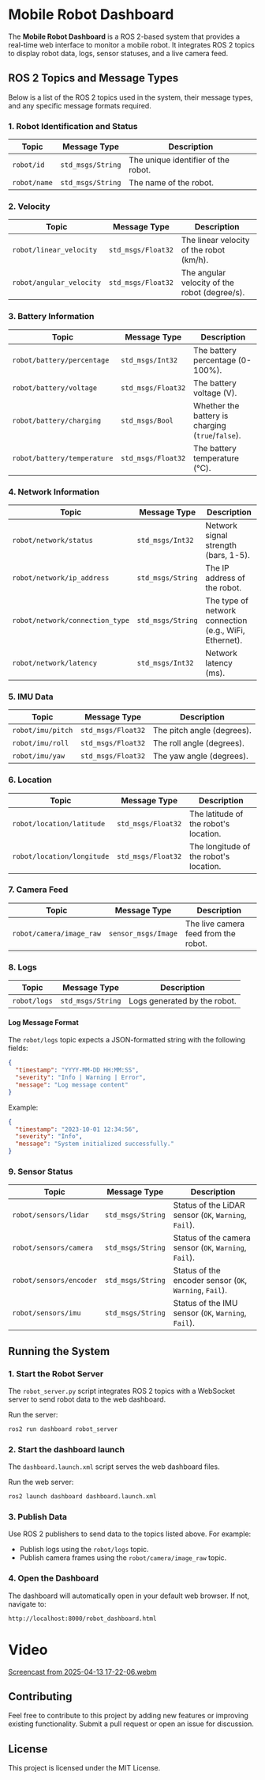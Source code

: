 # Mobile Robot Dashboard

The **Mobile Robot Dashboard** is a ROS 2-based system that provides a real-time web interface to monitor a mobile robot. It integrates ROS 2 topics to display robot data, logs, sensor statuses, and a live camera feed.

## ROS 2 Topics and Message Types

Below is a list of the ROS 2 topics used in the system, their message types, and any specific message formats required.

### 1. Robot Identification and Status
| **Topic**                  | **Message Type**       | **Description**                              |
|----------------------------|------------------------|----------------------------------------------|
| `robot/id`                 | `std_msgs/String`      | The unique identifier of the robot.          |
| `robot/name`               | `std_msgs/String`      | The name of the robot.                       |

### 2. Velocity
| **Topic**                  | **Message Type**       | **Description**                              |
|----------------------------|------------------------|----------------------------------------------|
| `robot/linear_velocity`    | `std_msgs/Float32`     | The linear velocity of the robot (km/h).      |
| `robot/angular_velocity`   | `std_msgs/Float32`     | The angular velocity of the robot (degree/s).   |

### 3. Battery Information
| **Topic**                  | **Message Type**       | **Description**                              |
|----------------------------|------------------------|----------------------------------------------|
| `robot/battery/percentage` | `std_msgs/Int32`       | The battery percentage (0-100%).            |
| `robot/battery/voltage`    | `std_msgs/Float32`     | The battery voltage (V).                     |
| `robot/battery/charging`   | `std_msgs/Bool`        | Whether the battery is charging (`true`/`false`). |
| `robot/battery/temperature`| `std_msgs/Float32`     | The battery temperature (°C).               |

### 4. Network Information
| **Topic**                  | **Message Type**       | **Description**                              |
|----------------------------|------------------------|----------------------------------------------|
| `robot/network/status`     | `std_msgs/Int32`       | Network signal strength (bars, 1-5).         |
| `robot/network/ip_address` | `std_msgs/String`      | The IP address of the robot.                 |
| `robot/network/connection_type` | `std_msgs/String` | The type of network connection (e.g., WiFi, Ethernet). |
| `robot/network/latency`    | `std_msgs/Int32`       | Network latency (ms).                        |

### 5. IMU Data
| **Topic**                  | **Message Type**       | **Description**                              |
|----------------------------|------------------------|----------------------------------------------|
| `robot/imu/pitch`          | `std_msgs/Float32`     | The pitch angle (degrees).                   |
| `robot/imu/roll`           | `std_msgs/Float32`     | The roll angle (degrees).                    |
| `robot/imu/yaw`            | `std_msgs/Float32`     | The yaw angle (degrees).                     |

### 6. Location
| **Topic**                  | **Message Type**       | **Description**                              |
|----------------------------|------------------------|----------------------------------------------|
| `robot/location/latitude`  | `std_msgs/Float32`     | The latitude of the robot's location.        |
| `robot/location/longitude` | `std_msgs/Float32`     | The longitude of the robot's location.       |

### 7. Camera Feed
| **Topic**                  | **Message Type**       | **Description**                              |
|----------------------------|------------------------|----------------------------------------------|
| `robot/camera/image_raw`   | `sensor_msgs/Image`    | The live camera feed from the robot.         |

### 8. Logs
| **Topic**                  | **Message Type**       | **Description**                              |
|----------------------------|------------------------|----------------------------------------------|
| `robot/logs`               | `std_msgs/String`      | Logs generated by the robot.                 |

#### Log Message Format
The `robot/logs` topic expects a JSON-formatted string with the following fields:
```json
{
  "timestamp": "YYYY-MM-DD HH:MM:SS",
  "severity": "Info | Warning | Error",
  "message": "Log message content"
}
```
Example:
```json
{
  "timestamp": "2023-10-01 12:34:56",
  "severity": "Info",
  "message": "System initialized successfully."
}
```

### 9. Sensor Status
| **Topic**                  | **Message Type**       | **Description**                              |
|----------------------------|------------------------|----------------------------------------------|
| `robot/sensors/lidar`      | `std_msgs/String`      | Status of the LiDAR sensor (`OK`, `Warning`, `Fail`). |
| `robot/sensors/camera`     | `std_msgs/String`      | Status of the camera sensor (`OK`, `Warning`, `Fail`). |
| `robot/sensors/encoder`    | `std_msgs/String`      | Status of the encoder sensor (`OK`, `Warning`, `Fail`). |
| `robot/sensors/imu`        | `std_msgs/String`      | Status of the IMU sensor (`OK`, `Warning`, `Fail`). |

## Running the System

### 1. Start the Robot Server
The `robot_server.py` script integrates ROS 2 topics with a WebSocket server to send robot data to the web dashboard.

Run the server:
```bash
ros2 run dashboard robot_server
```

### 2. Start the dashboard launch
The `dashboard.launch.xml` script serves the web dashboard files.

Run the web server:
```bash
ros2 launch dashboard dashboard.launch.xml
```

### 3. Publish Data
Use ROS 2 publishers to send data to the topics listed above. For example:
- Publish logs using the `robot/logs` topic.
- Publish camera frames using the `robot/camera/image_raw` topic.

### 4. Open the Dashboard
The dashboard will automatically open in your default web browser. If not, navigate to:
```
http://localhost:8000/robot_dashboard.html
```
# Video
[Screencast from 2025-04-13 17-22-06.webm](https://github.com/user-attachments/assets/80b197d7-4272-4c07-a9cb-2711a812847a)

## Contributing
Feel free to contribute to this project by adding new features or improving existing functionality. Submit a pull request or open an issue for discussion.

## License
This project is licensed under the MIT License.
